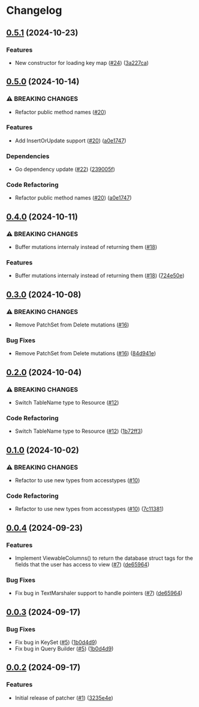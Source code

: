# Changelog

## [0.5.1](https://github.com/cccteam/patcher/compare/v0.5.0...v0.5.1) (2024-10-23)


### Features

* New constructor for loading key map ([#24](https://github.com/cccteam/patcher/issues/24)) ([3a227ca](https://github.com/cccteam/patcher/commit/3a227ca58fe7b9dc54a7b3fa5245561b84eec529))

## [0.5.0](https://github.com/cccteam/patcher/compare/v0.4.0...v0.5.0) (2024-10-14)


### ⚠ BREAKING CHANGES

* Refactor public method names ([#20](https://github.com/cccteam/patcher/issues/20))

### Features

* Add InsertOrUpdate support ([#20](https://github.com/cccteam/patcher/issues/20)) ([a0e1747](https://github.com/cccteam/patcher/commit/a0e17471f80f85347f7265065c3d65e14f0a8211))


### Dependencies

* Go dependency update ([#22](https://github.com/cccteam/patcher/issues/22)) ([239005f](https://github.com/cccteam/patcher/commit/239005f8990f5a02b2b93dd0be085e641d087950))


### Code Refactoring

* Refactor public method names ([#20](https://github.com/cccteam/patcher/issues/20)) ([a0e1747](https://github.com/cccteam/patcher/commit/a0e17471f80f85347f7265065c3d65e14f0a8211))

## [0.4.0](https://github.com/cccteam/patcher/compare/v0.3.0...v0.4.0) (2024-10-11)


### ⚠ BREAKING CHANGES

* Buffer mutations internaly instead of returning them ([#18](https://github.com/cccteam/patcher/issues/18))

### Features

* Buffer mutations internaly instead of returning them ([#18](https://github.com/cccteam/patcher/issues/18)) ([724e50e](https://github.com/cccteam/patcher/commit/724e50e6d3023ab66ceb1720e639a4d21760de71))

## [0.3.0](https://github.com/cccteam/patcher/compare/v0.2.0...v0.3.0) (2024-10-08)


### ⚠ BREAKING CHANGES

* Remove PatchSet from Delete mutations ([#16](https://github.com/cccteam/patcher/issues/16))

### Bug Fixes

* Remove PatchSet from Delete mutations ([#16](https://github.com/cccteam/patcher/issues/16)) ([84d941e](https://github.com/cccteam/patcher/commit/84d941e3d0b1abba3960226f591978ce4ad3c0e8))

## [0.2.0](https://github.com/cccteam/patcher/compare/v0.1.0...v0.2.0) (2024-10-04)


### ⚠ BREAKING CHANGES

* Switch TableName type to Resource ([#12](https://github.com/cccteam/patcher/issues/12))

### Code Refactoring

* Switch TableName type to Resource ([#12](https://github.com/cccteam/patcher/issues/12)) ([1b72ff3](https://github.com/cccteam/patcher/commit/1b72ff31508040701e2d9e9151e99a3259250d1f))

## [0.1.0](https://github.com/cccteam/patcher/compare/v0.0.4...v0.1.0) (2024-10-02)


### ⚠ BREAKING CHANGES

* Refactor to use new types from accesstypes ([#10](https://github.com/cccteam/patcher/issues/10))

### Code Refactoring

* Refactor to use new types from accesstypes ([#10](https://github.com/cccteam/patcher/issues/10)) ([7c11381](https://github.com/cccteam/patcher/commit/7c11381205692064ec4275ecf7d80fe13e5e7906))

## [0.0.4](https://github.com/cccteam/patcher/compare/v0.0.3...v0.0.4) (2024-09-23)


### Features

* Implement ViewableColumns() to return the database struct tags for the fields that the user has access to view ([#7](https://github.com/cccteam/patcher/issues/7)) ([de65964](https://github.com/cccteam/patcher/commit/de659642410781c3ce315fbba786d6bf583f212b))


### Bug Fixes

* Fix bug in TextMarshaler support to handle pointers ([#7](https://github.com/cccteam/patcher/issues/7)) ([de65964](https://github.com/cccteam/patcher/commit/de659642410781c3ce315fbba786d6bf583f212b))

## [0.0.3](https://github.com/cccteam/patcher/compare/v0.0.2...v0.0.3) (2024-09-17)


### Bug Fixes

* Fix bug in KeySet ([#5](https://github.com/cccteam/patcher/issues/5)) ([1b0d4d9](https://github.com/cccteam/patcher/commit/1b0d4d95571c52eeff4828a285200d83ee5c301c))
* Fix bug in Query Builder ([#5](https://github.com/cccteam/patcher/issues/5)) ([1b0d4d9](https://github.com/cccteam/patcher/commit/1b0d4d95571c52eeff4828a285200d83ee5c301c))

## [0.0.2](https://github.com/cccteam/patcher/compare/v0.0.1...v0.0.2) (2024-09-17)


### Features

* Initial release of patcher ([#1](https://github.com/cccteam/patcher/issues/1)) ([3235e4e](https://github.com/cccteam/patcher/commit/3235e4ec8a68d37bac7ad7d18a4f79dee0dc4107))
